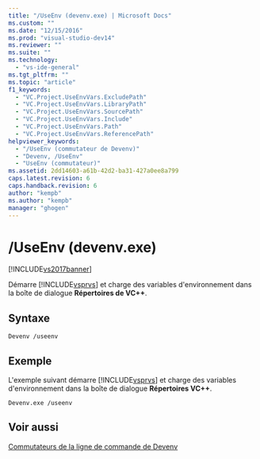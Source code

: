 ```yaml
---
title: "/UseEnv (devenv.exe) | Microsoft Docs"
ms.custom: ""
ms.date: "12/15/2016"
ms.prod: "visual-studio-dev14"
ms.reviewer: ""
ms.suite: ""
ms.technology: 
  - "vs-ide-general"
ms.tgt_pltfrm: ""
ms.topic: "article"
f1_keywords: 
  - "VC.Project.UseEnvVars.ExcludePath"
  - "VC.Project.UseEnvVars.LibraryPath"
  - "VC.Project.UseEnvVars.SourcePath"
  - "VC.Project.UseEnvVars.Include"
  - "VC.Project.UseEnvVars.Path"
  - "VC.Project.UseEnvVars.ReferencePath"
helpviewer_keywords: 
  - "/UseEnv (commutateur de Devenv)"
  - "Devenv, /UseEnv"
  - "UseEnv (commutateur)"
ms.assetid: 2dd14603-a61b-42d2-ba31-427a0ee8a799
caps.latest.revision: 6
caps.handback.revision: 6
author: "kempb"
ms.author: "kempb"
manager: "ghogen"
---
```

# /UseEnv (devenv.exe)
[!INCLUDE[vs2017banner](../../code-quality/includes/vs2017banner.md)]

Démarre [!INCLUDE[vsprvs](../../code-quality/includes/vsprvs_md.md)] et charge des variables d'environnement dans la boîte de dialogue **Répertoires de VC\+\+**.  
  
## Syntaxe  
  
```  
Devenv /useenv  
```  
  
## Exemple  
 L'exemple suivant démarre [!INCLUDE[vsprvs](../../code-quality/includes/vsprvs_md.md)] et charge des variables d'environnement dans la boîte de dialogue **Répertoires VC\+\+**.  
  
```  
Devenv.exe /useenv  
```  
  
## Voir aussi  
 [Commutateurs de la ligne de commande de Devenv](../../ide/reference/devenv-command-line-switches.md)